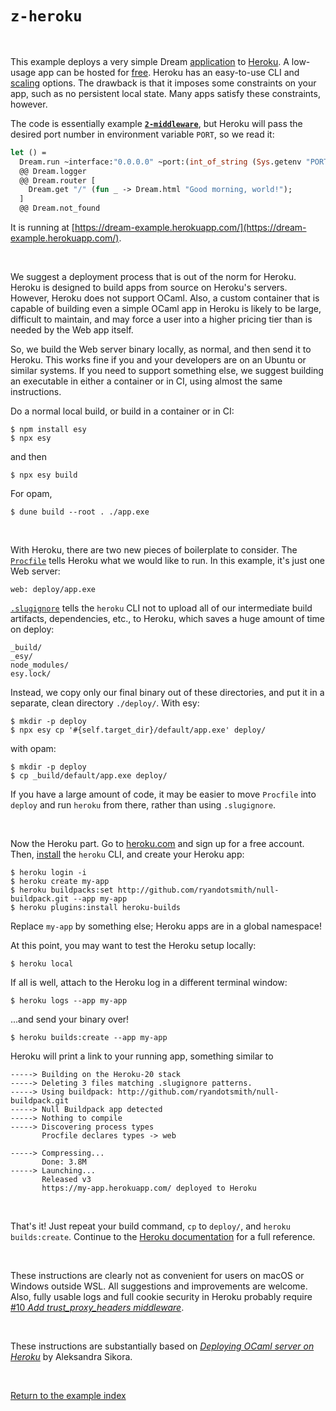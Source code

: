 # `z-heroku`

<br>

This example deploys a very simple Dream
[application](https://github.com/aantron/dream/blob/master/example/z-heroku/app.ml)
to [Heroku](https://www.heroku.com/). A low-usage app can be hosted for
[free](https://www.heroku.com/pricing). Heroku has an easy-to-use CLI and
[scaling](https://devcenter.heroku.com/articles/scaling) options. The drawback
is that it imposes some constraints on your app, such as no persistent local
state. Many apps satisfy these constraints, however.

The code is essentially example
[**`2-middleware`**](../2-middleware#files), but Heroku will pass the desired
port number in environment variable `PORT`, so we read it:

```ocaml
let () =
  Dream.run ~interface:"0.0.0.0" ~port:(int_of_string (Sys.getenv "PORT"))
  @@ Dream.logger
  @@ Dream.router [
    Dream.get "/" (fun _ -> Dream.html "Good morning, world!");
  ]
  @@ Dream.not_found
```

It is running at
[https://dream-example.herokuapp.com/](https://dream-example.herokuapp.com/).

<br>

We suggest a deployment process that is out of the norm for Heroku. Heroku is
designed to build apps from source on Heroku's servers. However, Heroku does
not support OCaml. Also, a custom container that is capable of building even a
simple OCaml app in Heroku is likely to be large, difficult to maintain, and
may force a user into a higher pricing tier than is needed by the Web app
itself.

So, we build the Web server binary locally, as normal, and then send it to
Heroku. This works fine if you and your developers are on an Ubuntu or similar
systems. If you need to support something else, we suggest building an
executable in either a container or in CI, using almost the same instructions.

Do a normal local build, or build in a container or in CI:

```
$ npm install esy
$ npx esy
```

and then

```
$ npx esy build
```

For opam,

```
$ dune build --root . ./app.exe
```

<br>

With Heroku, there are two new pieces of boilerplate to consider. The
[`Procfile`](https://github.com/aantron/dream/blob/master/example/z-heroku/Procfile)
tells Heroku what we would like to run. In this example, it's just one Web
server:

```
web: deploy/app.exe
```

[`.slugignore`](https://github.com/aantron/dream/blob/master/example/z-heroku/.slugignore) tells the `heroku` CLI not to upload all of our intermediate build
artifacts, dependencies, etc., to Heroku, which saves a huge amount of time on
deploy:

```
_build/
_esy/
node_modules/
esy.lock/
```

Instead, we copy only our final binary out of these directories, and put it in
a separate, clean directory `./deploy/`. With esy:

```
$ mkdir -p deploy
$ npx esy cp '#{self.target_dir}/default/app.exe' deploy/
```

with opam:

```
$ mkdir -p deploy
$ cp _build/default/app.exe deploy/
```

If you have a large amount of code, it may be easier to move `Procfile` into
`deploy` and run `heroku` from there, rather than using `.slugignore`.

<br>

Now the Heroku part. Go to [heroku.com](https://www.heroku.com/) and sign up
for a free account. Then,
[install](https://devcenter.heroku.com/articles/heroku-cli#download-and-install)
the `heroku` CLI, and create your Heroku app:

```
$ heroku login -i
$ heroku create my-app
$ heroku buildpacks:set http://github.com/ryandotsmith/null-buildpack.git --app my-app
$ heroku plugins:install heroku-builds
```

Replace `my-app` by something else; Heroku apps are in a global namespace!

At this point, you may want to test the Heroku setup locally:

```
$ heroku local
```

If all is well, attach to the Heroku log in a different terminal window:

```
$ heroku logs --app my-app
```

...and send your binary over!

```
$ heroku builds:create --app my-app
```

Heroku will print a link to your running app, something similar to

```
-----> Building on the Heroku-20 stack
-----> Deleting 3 files matching .slugignore patterns.
-----> Using buildpack: http://github.com/ryandotsmith/null-buildpack.git
-----> Null Buildpack app detected
-----> Nothing to compile
-----> Discovering process types
       Procfile declares types -> web

-----> Compressing...
       Done: 3.8M
-----> Launching...
       Released v3
       https://my-app.herokuapp.com/ deployed to Heroku
```

<br>

That's it! Just repeat your build command, `cp` to `deploy/`, and
`heroku builds:create`. Continue to the
[Heroku documentation](https://devcenter.heroku.com/categories/reference) for a
full reference.

<br>

These instructions are clearly not as convenient for users on macOS or Windows
outside WSL. All suggestions and improvements are welcome. Also, fully usable
logs and full cookie security in Heroku probably require
[#10 *Add trust_proxy_headers middleware*](https://github.com/aantron/dream/issues/10).

<br>

These instructions are substantially based on [*Deploying OCaml server on
Heroku*](https://medium.com/@aleksandrasays/deploying-ocaml-server-on-heroku-f91dcac11f11)
by Aleksandra Sikora.

<br>

[Return to the example index](../#deploying)
